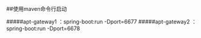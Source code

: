 ##使用maven命令行启动

#####apt-gateway1 ：spring-boot:run -Dport=6677
#####apt-gateway2 ：spring-boot:run -Dport=6678